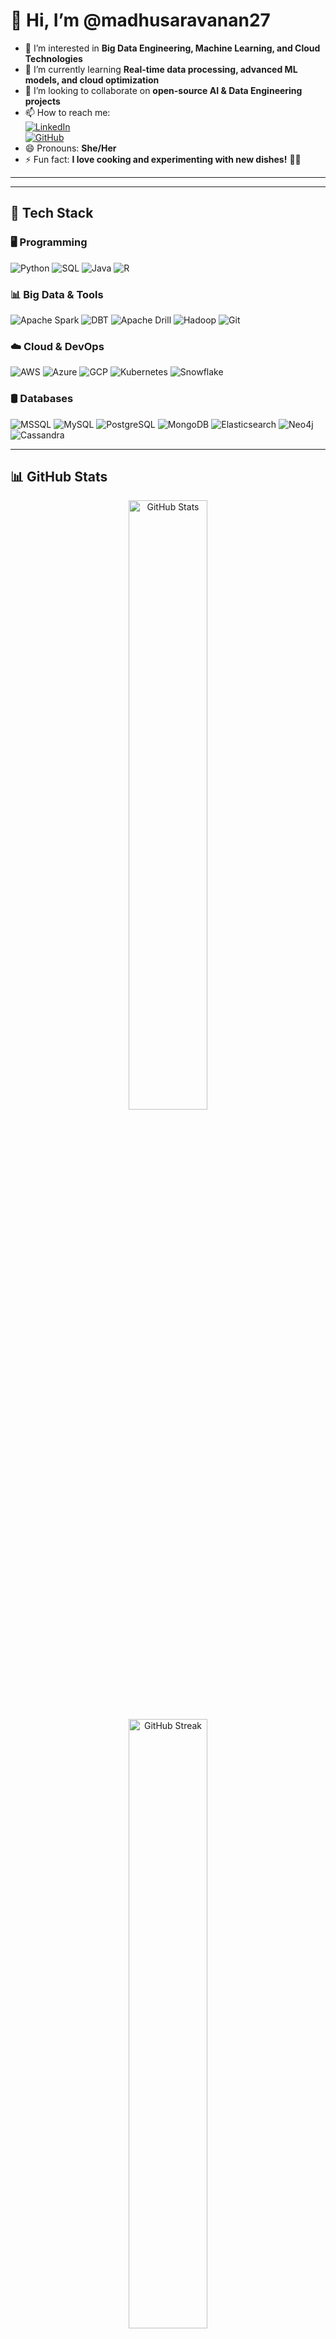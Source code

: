 # 👋 Hi, I’m @madhusaravanan27

- 👀 I’m interested in **Big Data Engineering, Machine Learning, and Cloud Technologies**  
- 🌱 I’m currently learning **Real-time data processing, advanced ML models, and cloud optimization**  
- 💞️ I’m looking to collaborate on **open-source AI & Data Engineering projects**  
- 📫 How to reach me:  
  [![LinkedIn](https://img.shields.io/badge/LinkedIn-Teal?style=flat&logo=linkedin&logoColor=white)](https://www.linkedin.com/in/madhumithasaravanan)  
  [![GitHub](https://img.shields.io/badge/GitHub-Black?style=flat&logo=github&logoColor=teal)](https://github.com/madhusaravanan27)  
- 😄 Pronouns: **She/Her**  
- ⚡ Fun fact: **I love cooking and experimenting with new dishes!** 🍳🔥  

---

<!---
madhusaravanan27/madhusaravanan27 is a ✨ special ✨ repository because its `README.md` (this file) appears on your GitHub profile.
You can click the Preview link to take a look at your changes.
--->

---

## 🎯 **Tech Stack**

### **🖥 Programming**
![Python](https://img.shields.io/badge/Python-Black?style=for-the-badge&logo=python&logoColor=teal)
![SQL](https://img.shields.io/badge/SQL-T--SQL-Teal?style=for-the-badge&logo=microsoftsqlserver&logoColor=white)
![Java](https://img.shields.io/badge/Java-Black?style=for-the-badge&logo=openjdk&logoColor=teal)
![R](https://img.shields.io/badge/R-Teal?style=for-the-badge&logo=r&logoColor=white)

### **📊 Big Data & Tools**
![Apache Spark](https://img.shields.io/badge/Apache%20Spark-Black?style=for-the-badge&logo=apachespark&logoColor=teal)
![DBT](https://img.shields.io/badge/DBT-Teal?style=for-the-badge&logo=dbt&logoColor=white)
![Apache Drill](https://img.shields.io/badge/Apache%20Drill-Black?style=for-the-badge)
![Hadoop](https://img.shields.io/badge/Hadoop-Teal?style=for-the-badge&logo=apachehadoop&logoColor=black)
![Git](https://img.shields.io/badge/Git-Black?style=for-the-badge&logo=git&logoColor=teal)

### **☁️ Cloud & DevOps**
![AWS](https://img.shields.io/badge/AWS-Black?style=for-the-badge&logo=amazonaws&logoColor=teal)
![Azure](https://img.shields.io/badge/Azure-Teal?style=for-the-badge&logo=microsoftazure&logoColor=white)
![GCP](https://img.shields.io/badge/GCP-Black?style=for-the-badge&logo=googlecloud&logoColor=teal)
![Kubernetes](https://img.shields.io/badge/Kubernetes-Teal?style=for-the-badge&logo=kubernetes&logoColor=white)
![Snowflake](https://img.shields.io/badge/Snowflake-Black?style=for-the-badge&logo=snowflake&logoColor=teal)

### **🛢 Databases**
![MSSQL](https://img.shields.io/badge/MSSQL-Black?style=for-the-badge&logo=microsoftsqlserver&logoColor=teal)
![MySQL](https://img.shields.io/badge/MySQL-Teal?style=for-the-badge&logo=mysql&logoColor=white)
![PostgreSQL](https://img.shields.io/badge/PostgreSQL-Black?style=for-the-badge&logo=postgresql&logoColor=teal)
![MongoDB](https://img.shields.io/badge/MongoDB-Teal?style=for-the-badge&logo=mongodb&logoColor=white)
![Elasticsearch](https://img.shields.io/badge/Elasticsearch-Black?style=for-the-badge&logo=elasticsearch&logoColor=teal)
![Neo4j](https://img.shields.io/badge/Neo4j-Teal?style=for-the-badge&logo=neo4j&logoColor=white)
![Cassandra](https://img.shields.io/badge/Cassandra-Black?style=for-the-badge&logo=apachecassandra&logoColor=teal)

---

## 📊 **GitHub Stats**
<p align="center">
  <img src="https://github-readme-stats.vercel.app/api?username=madhusaravanan27&show_icons=true&theme=tokyonight" alt="GitHub Stats" width="50%">
  <img src="https://github-readme-streak-stats.herokuapp.com/?user=madhusaravanan27&theme=tokyonight" alt="GitHub Streak" width="50%">
</p>

---

## 📬 **Connect with Me**
[![LinkedIn](https://img.shields.io/badge/LinkedIn-Madhumitha%20Saravanan-Teal?style=for-the-badge&logo=linkedin&logoColor=white)](https://www.linkedin.com/in/madhumithasaravanan/)  
[![GitHub](https://img.shields.io/badge/GitHub-MadhumithaSaravanan-Black?style=for-the-badge&logo=github&logoColor=teal)](https://github.com/madhusaravanan27)
